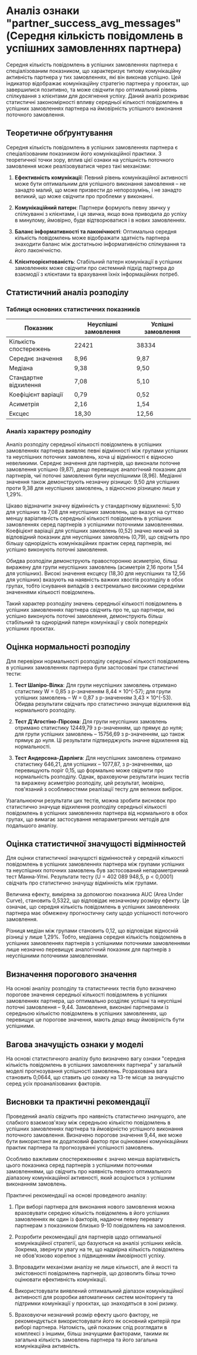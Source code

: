 # Аналіз ознаки "partner_success_avg_messages" (Середня кількість повідомлень в успішних замовленнях партнера)

Середня кількість повідомлень в успішних замовленнях партнера є спеціалізованим показником, що характеризує типову комунікаційну активність партнера у тих замовленнях, які він виконав успішно. Цей індикатор відображає комунікаційну стратегію партнера у проєктах, що завершилися позитивно, та може свідчити про оптимальний рівень спілкування з клієнтами для досягнення успіху. Даний аналіз розкриває статистичні закономірності впливу середньої кількості повідомлень в успішних замовленнях партнера на ймовірність успішного виконання поточного замовлення.

## Теоретичне обґрунтування

Середня кількість повідомлень в успішних замовленнях партнера є спеціалізованим показником його комунікаційної практики. З теоретичної точки зору, вплив цієї ознаки на успішність поточного замовлення може реалізовуватися через такі механізми:

1. **Ефективність комунікації**: Певний рівень комунікаційної активності може бути оптимальним для успішного виконання замовлення – не занадто малий, що може призвести до непорозумінь, і не занадто великий, що може свідчити про проблеми у виконанні.

2. **Комунікаційний патерн**: Партнери формують певну звичку у спілкуванні з клієнтами, і ця звичка, якщо вона приводила до успіху в минулому, ймовірно, буде відтворюватися і в нових замовленнях.

3. **Баланс інформативності та лаконічності**: Оптимальна середня кількість повідомлень може відображати здатність партнера знаходити баланс між достатньою інформативністю спілкування та його лаконічністю.

4. **Клієнтоорієнтованість**: Стабільний патерн комунікації в успішних замовленнях може свідчити про системний підхід партнера до взаємодії з клієнтами та врахування їхніх інформаційних потреб.

## Статистичний аналіз розподілу

### Таблиця основних статистичних показників

| Показник | Неуспішні замовлення | Успішні замовлення |
|----------|----------------------|-------------------|
| Кількість спостережень | 22421 | 38334 |
| Середнє значення | 8,96 | 9,87 |
| Медіана | 9,38 | 9,50 |
| Стандартне відхилення | 7,08 | 5,10 |
| Коефіцієнт варіації | 0,79 | 0,52 |
| Асиметрія | 2,16 | 1,54 |
| Ексцес | 18,30 | 12,56 |

### Аналіз характеру розподілу

Аналіз розподілу середньої кількості повідомлень в успішних замовленнях партнера виявляє певні відмінності між групами успішних та неуспішних поточних замовлень, хоча ці відмінності є відносно невеликими. Середнє значення для партнерів, що виконали поточне замовлення успішно (9,87), дещо перевищує аналогічний показник для партнерів, чиї поточні замовлення були неуспішними (8,96). Медіанні значення також демонструють незначну різницю: 9,50 для успішних проти 9,38 для неуспішних замовлень, з відносною різницею лише у 1,29%.

Цікаво відзначити значну відмінність у стандартному відхиленні: 5,10 для успішних та 7,08 для неуспішних замовлень, що вказує на суттєво меншу варіативність середньої кількості повідомлень в успішних замовленнях серед партнерів з успішними поточними замовленнями. Коефіцієнт варіації для успішних замовлень (0,52) значно нижчий за відповідний показник для неуспішних замовлень (0,79), що свідчить про більшу однорідність комунікаційних практик серед партнерів, які успішно виконують поточні замовлення.

Обидва розподіли демонструють правосторонню асиметрію, більш виражену для групи неуспішних замовлень (асиметрія 2,16 проти 1,54 для успішних). Високі значення ексцесу (18,30 для неуспішних та 12,56 для успішних) вказують на наявність важких хвостів розподілу в обох групах, тобто існування випадків з екстремально високими середніми значеннями кількості повідомлень.

Такий характер розподілу значень середньої кількості повідомлень в успішних замовленнях партнера свідчить про те, що партнери, які успішно виконують поточні замовлення, демонструють більш стабільний та однорідний патерн комунікації у своїх попередніх успішних проєктах.

## Оцінка нормальності розподілу

Для перевірки нормальності розподілу середньої кількості повідомлень в успішних замовленнях партнера були застосовані три статистичні тести:

1. **Тест Шапіро-Вілка**: Для групи неуспішних замовлень отримано статистику W = 0,85 з p-значенням 8,44 × 10^(-57); для групи успішних замовлень – W = 0,87 з p-значенням 3,43 × 10^(-53). Обидва результати свідчать про статистично значуще відхилення від нормального розподілу.

2. **Тест Д'Агостіно-Пірсона**: Для групи неуспішних замовлень отримано статистику 12449,79 з p-значенням, що прямує до нуля; для групи успішних замовлень – 15756,69 з p-значенням, що також прямує до нуля. Ці результати підтверджують значне відхилення від нормальності.

3. **Тест Андерсона-Дарлінга**: Для неуспішних замовлень отримано статистику 646,21, для успішних – 1077,87, з p-значеннями, що перевищують поріг 0,15, що формально може свідчити про нормальність розподілу. Однак, враховуючи результати інших тестів та виражену асиметрію розподілу, цей результат, імовірно, пов'язаний з особливостями реалізації тесту для великих вибірок.

Узагальнюючи результати цих тестів, можна зробити висновок про статистично значуще відхилення розподілу середньої кількості повідомлень в успішних замовленнях партнера від нормального в обох групах, що вимагає застосування непараметричних методів для подальшого аналізу.

## Оцінка статистичної значущості відмінностей

Для оцінки статистичної значущості відмінностей у середній кількості повідомлень в успішних замовленнях партнера між групами успішних та неуспішних поточних замовлень був застосований непараметричний тест Манна-Уітні. Результати тесту (U = 402 089 948,5, p < 0,0001) свідчать про статистично значущу відмінність між групами.

Величина ефекту, виміряна за допомогою показника AUC (Area Under Curve), становить 0,5322, що відповідає незначному розміру ефекту. Це означає, що середня кількість повідомлень в успішних замовленнях партнера має обмежену прогностичну силу щодо успішності поточного замовлення.

Різниця медіан між групами становить 0,12, що відповідає відносній різниці у лише 1,29%. Тобто, медіанна середня кількість повідомлень в успішних замовленнях партнерів з успішними поточними замовленнями лише незначно перевищує аналогічний показник для партнерів з неуспішними поточними замовленнями.

## Визначення порогового значення

На основі аналізу розподілу та статистичних тестів було визначено порогове значення середньої кількості повідомлень в успішних замовленнях партнера, що оптимально розділяє успішні та неуспішні поточні замовлення – 9,44. Замовлення, виконані партнерами із середньою кількістю повідомлень в успішних замовленнях, що перевищує це порогове значення, мають дещо вищу ймовірність бути успішними.

## Вагова значущість ознаки у моделі

На основі статистичного аналізу було визначено вагу ознаки "середня кількість повідомлень в успішних замовленнях партнера" у загальній моделі прогнозування успішності замовлень. Розрахована вага становить 0,0644, що ставить цю ознаку на 13-те місце за значущістю серед усіх проаналізованих факторів.

## Висновки та практичні рекомендації

Проведений аналіз свідчить про наявність статистично значущого, але слабкого взаємозв'язку між середньою кількістю повідомлень в успішних замовленнях партнера та ймовірністю успішного виконання поточного замовлення. Визначено порогове значення 9,44, яке може бути використане як додатковий фактор при оцінюванні комунікаційних практик партнера та прогнозуванні успішності замовлень.

Особливо важливим спостереженням є значно менша варіативність цього показника серед партнерів з успішними поточними замовленнями, що свідчить про наявність певного оптимального діапазону комунікаційної активності, який асоціюється з успішним виконанням замовлень.

Практичні рекомендації на основі проведеного аналізу:

1. При виборі партнера для виконання нового замовлення можна враховувати середню кількість повідомлень в його успішних замовленнях як один із факторів, надаючи певну перевагу партнерам з показником близько 9-10 повідомлень на замовлення.

2. Розробити рекомендації для партнерів щодо оптимальної комунікаційної стратегії, що базуються на аналізі успішних кейсів. Зокрема, звернути увагу на те, що надмірна кількість повідомлень не обов'язково корелює з підвищенням ймовірності успіху.

3. Впровадити механізми аналізу не лише кількості, але й якості та змістовності повідомлень партнерів, що дозволить більш точно оцінювати ефективність комунікації.

4. Використовувати виявлений оптимальний діапазон комунікаційної активності для розробки автоматичних систем моніторингу та підтримки комунікації у проєктах, що знаходяться в зоні ризику.

5. Враховуючи незначний розмір ефекту цього фактору, не рекомендується використовувати його як основний критерій при виборі партнера. Натомість, цей показник слід розглядати в комплексі з іншими, більш значущими факторами, такими як загальна кількість замовлень партнера та його загальна комунікаційна активність.
